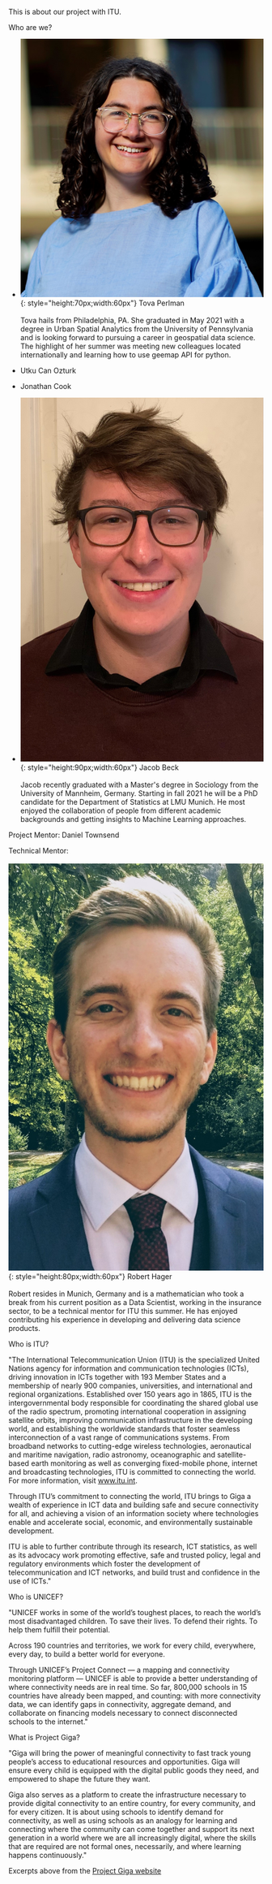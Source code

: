This is about our project with ITU.

Who are we?

- ![Image](Images/cropped.jpg){: style="height:70px;width:60px"} Tova Perlman <br></br>
Tova hails from Philadelphia, PA. She graduated in May 2021 with a degree in Urban Spatial Analytics from the University of Pennsylvania and is looking forward to pursuing a career in geospatial data science. The highlight of her summer was meeting new colleagues located internationally and learning how to use geemap API for python. 

- Utku Can Ozturk
- Jonathan Cook
- ![Image](Images/image0.jpeg){: style="height:90px;width:60px"} Jacob Beck <br></br>
Jacob recently graduated with a Master's degree in Sociology from the University of Mannheim, Germany. Starting in fall 2021 he will be a PhD candidate for the Department of Statistics at LMU Munich. He most enjoyed the collaboration of people from different academic backgrounds and getting insights to Machine Learning approaches. 


Project Mentor:
Daniel Townsend

Technical Mentor: <br></br>
![Image](Images/ROBERT_HAGER_smaller.jpg){: style="height:80px;width:60px"} Robert Hager <br></br>
Robert resides in Munich, Germany and is a mathematician who took a break from his current position as a Data Scientist, working in the insurance sector, to be a technical mentor for ITU this summer. He has enjoyed contributing his experience in developing and delivering data science products.


Who is ITU?

"The International Telecommunication Union (ITU) is the specialized United Nations agency for information and communication technologies (ICTs), driving innovation in ICTs together with 193 Member States and a membership of nearly 900 companies, universities, and international and regional organizations. Established over 150 years ago in 1865, ITU is the intergovernmental body responsible for coordinating the shared global use of the radio spectrum, promoting international cooperation in assigning satellite orbits, improving communication infrastructure in the developing world, and establishing the worldwide standards that foster seamless interconnection of a vast range of communications systems. From broadband networks to cutting-edge wireless technologies, aeronautical and maritime navigation, radio astronomy, oceanographic and satellite-based earth monitoring as well as converging fixed-mobile phone, internet and broadcasting technologies, ITU is committed to connecting the world. For more information, visit www.itu.int.

Through ITU’s commitment to connecting the world, ITU brings to Giga a wealth of experience in ICT data and building safe and secure connectivity for all, and achieving a vision of an information society where technologies enable and accelerate social, economic, and environmentally sustainable development.

ITU is able to further contribute through its research, ICT statistics, as well as its advocacy work promoting effective, safe and trusted policy, legal and regulatory environments which foster the development of telecommunication and ICT networks, and build trust and confidence in the use of ICTs."

Who is UNICEF?

"UNICEF works in some of the world’s toughest places, to reach the world’s most disadvantaged children. To save their lives. To defend their rights. To help them fulfill their potential. 

Across 190 countries and territories, we work for every child, everywhere, every day, to build a better world for everyone. 

Through UNICEF’s Project Connect — a mapping and connectivity monitoring platform — UNICEF is able to provide a better understanding of where connectivity needs are in real time. So far, 800,000 schools in 15 countries have already been mapped, and counting: with more connectivity data, we can identify gaps in connectivity, aggregate demand, and collaborate on financing models necessary to connect disconnected schools to the internet."

What is Project Giga?

"Giga will bring the power of meaningful connectivity to fast track young people’s access to educational resources and opportunities.
Giga will ensure every child is equipped with the digital public goods they need, and empowered to shape the future they want. 

Giga also serves as a platform to create the infrastructure necessary to provide digital connectivity to an entire country, for every community, and for every citizen. It is about using schools to identify demand for connectivity, as well as using schools as an analogy for learning and connecting where the community can come together and support its next generation in a world where we are all increasingly digital, where the skills that are required are not formal ones, necessarily, and where learning happens continuously."

Excerpts above from the [Project Giga website](https://gigaconnect.org/about/)